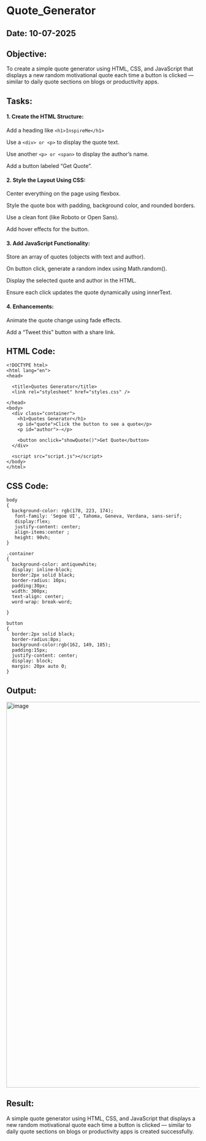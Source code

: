 # Quote_Generator
## Date: 10-07-2025
## Objective:
To create a simple quote generator using HTML, CSS, and JavaScript that displays a new random motivational quote each time a button is clicked — similar to daily quote sections on blogs or productivity apps.

## Tasks:

#### 1. Create the HTML Structure:
Add a heading like ```<h1>InspireMe</h1>```

Use a ```<div> or <p>``` to display the quote text.

Use another ```<p> or <span>``` to display the author’s name.

Add a button labeled “Get Quote”.

#### 2. Style the Layout Using CSS:
Center everything on the page using flexbox.

Style the quote box with padding, background color, and rounded borders.

Use a clean font (like Roboto or Open Sans).

Add hover effects for the button.

#### 3. Add JavaScript Functionality:
Store an array of quotes (objects with text and author).

On button click, generate a random index using Math.random().

Display the selected quote and author in the HTML.

Ensure each click updates the quote dynamically using innerText.

#### 4. Enhancements:
Animate the quote change using fade effects.

Add a “Tweet this” button with a share link.

## HTML Code:
```
<!DOCTYPE html>
<html lang="en">
<head>
  
  <title>Quotes Generator</title>
  <link rel="stylesheet" href="styles.css" />
  
</head>
<body>
  <div class="container">
    <h1>Quotes Generator</h1>
    <p id="quote">Click the button to see a quote</p>
    <p id="author">-</p>
    
    <button onclick="showQuote()">Get Quote</button>
  </div>

  <script src="script.js"></script>
</body>
</html>
```
## CSS Code:
```
body
{
  background-color: rgb(178, 223, 174);
   font-family: 'Segoe UI', Tahoma, Geneva, Verdana, sans-serif;
   display:flex;
   justify-content: center;
   align-items:center ;
   height: 90vh;
}

.container
{
  background-color: antiquewhite;
  display: inline-block;
  border:2px solid black;
  border-radius: 10px;
  padding:30px;
  width: 300px;
  text-align: center;
  word-wrap: break-word;

}

button
{
  border:2px solid black;
  border-radius:8px;
  background-color:rgb(162, 149, 185);
  padding:15px;
  justify-content: center;
  display: block;
  margin: 20px auto 0;
}

```
## Output:
<img width="1915" height="1007" alt="image" src="https://github.com/user-attachments/assets/13488643-e937-4190-91f0-535cc4bd0e48" />

## Result:
A simple quote generator using HTML, CSS, and JavaScript that displays a new random motivational quote each time a button is clicked — similar to daily quote sections on blogs or productivity apps is created successfully.
